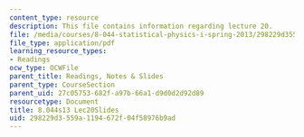 ```yaml
---
content_type: resource
description: This file contains information regarding lecture 20.
file: /media/courses/8-044-statistical-physics-i-spring-2013/298229d3559a1194672f04f58976b9ad_MIT8_044S13_L20.pdf
file_type: application/pdf
learning_resource_types:
- Readings
ocw_type: OCWFile
parent_title: Readings, Notes & Slides
parent_type: CourseSection
parent_uid: 27c05753-682f-a97b-66a1-d9d0d2d92d89
resourcetype: Document
title: 8.044s13 Lec20Slides
uid: 298229d3-559a-1194-672f-04f58976b9ad
---
```


